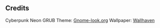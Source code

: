 
## Credits

Cyberpunk Neon GRUB Theme: [Gnome-look.org](https://www.gnome-look.org/p/1443844/)
Wallpaper: [Wallhaven](https://wallhaven.cc/w/w8px6x)

